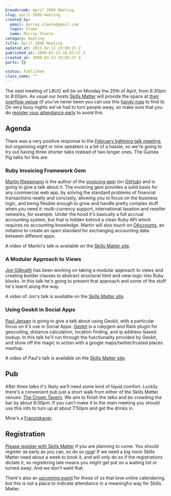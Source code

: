 ```yaml
--- 
breadcrumb: April 2009 Meeting
slug: april-2009-meeting
created_by: 
  email: murray.steele@gmail.com
  login: hlame
  name: Murray Steele
category: meeting
title: April 2009 Meeting
updated_at: 2013-02-12 23:09:25 Z
published_at: 2009-03-23 16:05:57 Z
created_at: 2009-03-23 23:05:57 Z
parts: {}

status: Published
class_name: ""
---
```


The next meeting of LRUG will be on Monday the 20th of April, from 6:30pm to 8:00pm.  As usual our hosts [Skills Matter](http://skillsmatter.com/) will provide the space at [their overflow venue](http://skillsmatter.com/location-details/home/326/23) (if you've never been you can use this [handy map](http://maps.google.co.uk/maps/ms?ie=UTF8&hl=en&msa=0&msid=110079876098346406496.000447c8b0590d82aef55&ll=51.523551,-0.105325&spn=0.00534,0.009109&z=17) to find it).  On very busy nights we've had to turn people away, so make sure that you do <a href="#apr09registration">register your attendance early</a> to avoid this. 

Agenda
------

There was a very positive response to the [February lightning talk meeting](meetings/2009/01/20/february-2009-meeting/), but organising eight or nine speakers is a bit of a hassle, so we're going to try out having three shorter talks instead of two longer ones.  The Guinea Pig talks for this are:

### Ruby Invoicing Framework Gem

[Martin Kleppmann](http://www.yes-no-cancel.co.uk/) is the author of the [invoicing gem](http://ept.github.com/invoicing) (on [GitHub](http://github.com/ept/invoicing)) and is going to give a talk about it. The invoicing gem provides a solid basis for any commercial web app, by solving the standard problems of financial transactions neatly and concisely, allowing you to focus on the business logic, and being flexible enough to grow and handle pretty complex stuff when you need it: multi-currency support, international taxation and reseller networks, for example. Under the hood it's basically a full accrual accounting system, but that is hidden behind a clean Ruby API which requires no accounting knowledge. Martin will also touch on [OAccounts](http://ept.github.com/oaccounts), an initiative to create an open standard for exchanging accounting data between different apps.

A video of Martin's talk is available on the [Skills Matter site](http://skillsmatter.com/podcast/ajax-ria/invoicing-gem).

### A Modular Approach to Views

[Jon Gilbraith](http://www.completelynovel.com/people/1) has been working on taking a modular approach to views and creating builder classes to abstract structural html and view logic into Ruby blocks.  In this talk he's going to present that approach and some of the stuff he's learnt along the way.

A video of Jon's talk is available on the [Skills Matter site](http://skillsmatter.com/podcast/ajax-ria/a-modular-approach-to-views).

### Using Geokit in Social Apps

[Paul Jensen](http://new-bamboo.co.uk/people) is going to give a talk about using Geokit, with a particular focus on it's use in Social Apps.  [Geokit](http://geokit.rubyforge.org/) is a rubygem and Rails plugin for geocoding, distance calculation, location finding, and ip address-based lookup.  In this talk he'll run through the functionality provided by Geokit, and show off the magic in action with a google maps/twitter/trusted places mashup.

A video of Paul's talk is available on the [Skills Matter site](http://skillsmatter.com/podcast/ajax-ria/using-geokit-in-social-apps).

## Pub

After three talks it's likely we'll need some kind of liquid comfort.  Luckily there's a convenient pub just a short walk from either of the Skills Matter venues: [The Crown Tavern](http://fancyapint.com/pubs/pub199.html).  We aim to finish the talks and be crowding the bar by about 8:00pm.  If you can't make it to the main meeting you should use this info to turn up at about 7:50pm and get the drinks in.  

Mine's a [Franziskaner](http://www.franziskaner.com/).

<a name="apr09registration"></a>
Registration
------------

[Please register with Skills Matter](http://skillsmatter.com/event/ajax-ria/lrug-april) if you are planning to come.  You should register as early as you can, so do so [now](http://skillsmatter.com/event/ajax-ria/lrug-april)!  If we need a big room Skills Matter need about a week to book it, and will only do so if the registrations dictate it, so registering late means you might get put on a waiting list or turned away.  And we don't want that.

There's also an [upcoming event](http://upcoming.yahoo.com/event/2128115/) for those of us that love online calendaring, but this is not a place to indicate attendance in a meaningful way for Skills Matter.
